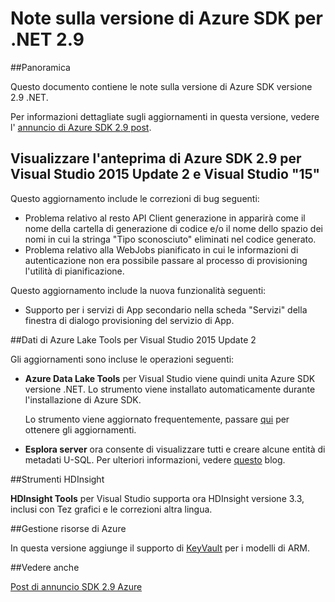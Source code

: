 <properties 
   pageTitle="Note sulla versione di Azure SDK per .NET 2.9" 
   description="Note sulla versione di Azure SDK per .NET 2.9" 
   services="app-service\web" 
   documentationCenter=".net" 
   authors="Juliako" 
   manager="erikre" 
   editor=""/>

<tags
   ms.service="app-service"
   ms.devlang="multiple"
   ms.topic="article"
   ms.tgt_pltfrm="na"
   ms.workload="integration" 
   ms.date="10/17/2016"
   ms.author="juliako"/>

# <a name="azure-sdk-for-net-29-release-notes"></a>Note sulla versione di Azure SDK per .NET 2.9

##<a name="overview"></a>Panoramica

Questo documento contiene le note sulla versione di Azure SDK versione 2.9 .NET. 

Per informazioni dettagliate sugli aggiornamenti in questa versione, vedere l' [annuncio di Azure SDK 2.9 post](https://azure.microsoft.com/blog/announcing-visual-studio-azure-tools-and-sdk-2-9/).

## <a name="azure-sdk-29-for-visual-studio-2015-update-2-and-visual-studio-15-preview"></a>Visualizzare l'anteprima di Azure SDK 2.9 per Visual Studio 2015 Update 2 e Visual Studio "15"
 
Questo aggiornamento include le correzioni di bug seguenti:

- Problema relativo al resto API Client generazione in apparirà come il nome della cartella di generazione di codice e/o il nome dello spazio dei nomi in cui la stringa "Tipo sconosciuto" eliminati nel codice generato.
- Problema relativo alla WebJobs pianificato in cui le informazioni di autenticazione non era possibile passare al processo di provisioning l'utilità di pianificazione.

Questo aggiornamento include la nuova funzionalità seguenti:

- Supporto per i servizi di App secondario nella scheda "Servizi" della finestra di dialogo provisioning del servizio di App. 

##<a name="azure-data-lake-tools-for-visual-studio-2015-update-2"></a>Dati di Azure Lake Tools per Visual Studio 2015 Update 2
 
Gli aggiornamenti sono incluse le operazioni seguenti:

- **Azure Data Lake Tools** per Visual Studio viene quindi unita Azure SDK versione .NET. Lo strumento viene installato automaticamente durante l'installazione di Azure SDK. 

    Lo strumento viene aggiornato frequentemente, passare [qui](http://aka.ms/datalaketool) per ottenere gli aggiornamenti.

- **Esplora server** ora consente di visualizzare tutti e creare alcune entità di metadati U-SQL. Per ulteriori informazioni, vedere [questo](https://azure.microsoft.com/documentation/services/data-lake-analytics/) blog.


##<a name="hdinsight-tools"></a>Strumenti HDInsight 

**HDInsight Tools** per Visual Studio supporta ora HDInsight versione 3.3, inclusi con Tez grafici e le correzioni altra lingua.


##<a name="azure-resource-manager"></a>Gestione risorse di Azure 

In questa versione aggiunge il supporto di [KeyVault](../resource-manager-keyvault-parameter.md) per i modelli di ARM.

##<a name="see-also"></a>Vedere anche

[Post di annuncio SDK 2.9 Azure](https://azure.microsoft.com/blog/announcing-visual-studio-azure-tools-and-sdk-2-9/)
